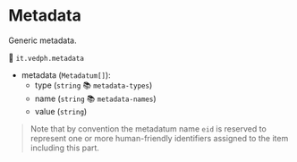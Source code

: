 # Metadata

Generic metadata.

🔑 `it.vedph.metadata`

- metadata (`Metadatum[]`):
  - type (`string` 📚 `metadata-types`)
  - name (`string` 📚 `metadata-names`)
  - value (`string`)

>Note that by convention the metadatum name `eid` is reserved to represent one or more human-friendly identifiers assigned to the item including this part.
